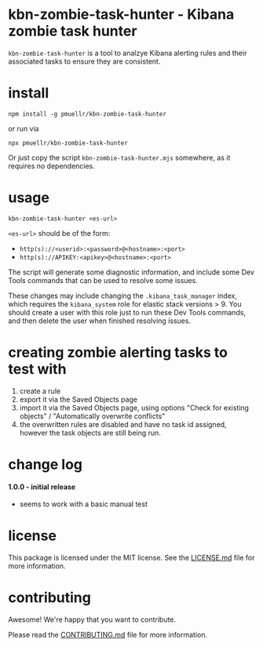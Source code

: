 kbn-zombie-task-hunter - Kibana zombie task hunter
================================================================================

`kbn-zombie-task-hunter` is a tool to analzye Kibana alerting rules
and their associated tasks to ensure they are consistent.


install
================================================================================

    npm install -g pmuellr/kbn-zombie-task-hunter

or run via

    npx pmuellr/kbn-zombie-task-hunter

Or just copy the script `kbn-zombie-task-hunter.mjs` somewhere, as it
requires no dependencies.
    

usage
================================================================================

    kbn-zombie-task-hunter <es-url>
    
`<es-url>` should be of the form:

- `http(s)://<userid>:<password>@<hostname>:<port>`
- `http(s)://APIKEY:<apikey>@<hostname>:<port>`

The script will generate some diagnostic information, and include some
Dev Tools commands that can be used to resolve some issues.

These changes may include changing the `.kibana_task_manager` index,
which requires the `kibana_system` role for elastic stack versions > 9.
You should create a user with this role just to run these Dev Tools
commands, and then delete the user when finished resolving issues.


creating zombie alerting tasks to test with
================================================================================

1. create a rule
2. export it via the Saved Objects page
3. import it via the Saved Objects page, using options "Check for existing
   objects" / "Automatically overwrite conflicts"
4. the overwritten rules are disabled and have no task id assigned, however
   the task objects are still being run.


change log
================================================================================

#### 1.0.0 - initial release

- seems to work with a basic manual test


license
================================================================================

This package is licensed under the MIT license.  See the [LICENSE.md][] file
for more information.


contributing
================================================================================

Awesome!  We're happy that you want to contribute.

Please read the [CONTRIBUTING.md][] file for more information.


[LICENSE.md]: LICENSE.md
[CONTRIBUTING.md]: CONTRIBUTING.md
[CHANGELOG.md]: CHANGELOG.md